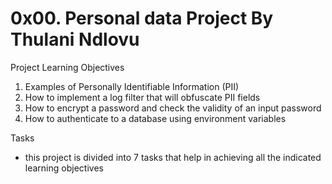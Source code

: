 0x00. Personal data Project By Thulani Ndlovu
=============================================
Project Learning Objectives
1. Examples of Personally Identifiable Information (PII)
2. How to implement a log filter that will obfuscate PII fields
3. How to encrypt a password and check the validity of an input password
4. How to authenticate to a database using environment variables

Tasks
- this project is divided into 7 tasks that help in achieving all the indicated learning objectives